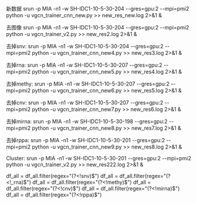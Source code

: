 新数据
srun -p MIA -n1 -w SH-IDC1-10-5-30-204 --gres=gpu:2 --mpi=pmi2 python -u vgcn_trainer_cnn_new.py >> new_res_new.log 2>&1 &


去图像
srun -p MIA -n1 -w SH-IDC1-10-5-30-204 --gres=gpu:2 --mpi=pmi2 python -u vgcn_trainer_v2.py >> new_res2.log 2>&1 &


去掉snv:
srun -p MIA -n1 -w SH-IDC1-10-5-30-204 --gres=gpu:2 --mpi=pmi2 python -u vgcn_trainer_cnn_new4.py >> new_res3.log 2>&1 &


去掉rna: 
srun -p MIA -n1 -w SH-IDC1-10-5-30-207 --gres=gpu:2 --mpi=pmi2 python -u vgcn_trainer_cnn_new5.py >> new_res4.log 2>&1 &


去掉methy: 
srun -p MIA -n1 -w SH-IDC1-10-5-30-207 --gres=gpu:2 --mpi=pmi2 python -u vgcn_trainer_cnn_new6.py >> new_res5.log 2>&1 &


去掉cnv:
srun -p MIA -n1 -w SH-IDC1-10-5-30-207 --gres=gpu:2 --mpi=pmi2 python -u vgcn_trainer_cnn_new7.py >> new_res6.log 2>&1 &


去掉mirna:
srun -p MIA -n1 -w SH-IDC1-10-5-30-198 --gres=gpu:2 --mpi=pmi2 python -u vgcn_trainer_cnn_new8.py >> new_res7.log 2>&1 &


去掉rppa:
srun -p MIA -n1 -w SH-IDC1-10-5-30-201 --gres=gpu:2 --mpi=pmi2 python -u vgcn_trainer_cnn_new9.py >> new_res8.log 2>&1 &



Cluster:
srun -p MIA -n1 -w SH-IDC1-10-5-30-201 --gres=gpu:2 --mpi=pmi2 python -u vgcn_trainer_v2.py >> new_res222.log 2>&1 &




df_all = df_all.filter(regex="(?<!snv)$")
df_all = df_all.filter(regex="(?<!_rna)$")
df_all = df_all.filter(regex="(?<!methy)$")
df_all = df_all.filter(regex="(?<!cnv)$")
df_all = df_all.filter(regex="(?<!mirna)$")
df_all = df_all.filter(regex="(?<!rppa)$")
